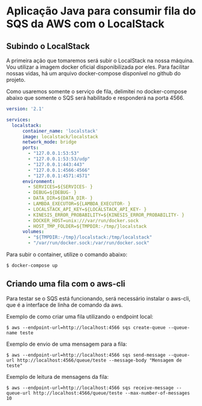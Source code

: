 # Aplicação Java para consumir fila do SQS da AWS com o LocalStack

## Subindo o LocalStack
A primeira ação que tomaremos será subir o LocalStack na nossa máquina. Vou utilizar a imagem docker oficial disponibilizada por eles. Para facilitar nossas vidas, há um arquivo docker-compose disponível no github do projeto.

Como usaremos somente o serviço de fila, delimitei no docker-compose abaixo que somente o SQS será habilitado e responderá na porta 4566.

```yaml
version: '2.1'

services:
  localstack:
      container_name: 'localstack'
      image: localstack/localstack
      network_mode: bridge
      ports:
        - "127.0.0.1:53:53"
        - "127.0.0.1:53:53/udp"
        - "127.0.0.1:443:443"
        - "127.0.0.1:4566:4566"
        - "127.0.0.1:4571:4571"
      environment:
        - SERVICES=${SERVICES- }
        - DEBUG=${DEBUG- }
        - DATA_DIR=${DATA_DIR- }
        - LAMBDA_EXECUTOR=${LAMBDA_EXECUTOR- }
        - LOCALSTACK_API_KEY=${LOCALSTACK_API_KEY- }
        - KINESIS_ERROR_PROBABILITY=${KINESIS_ERROR_PROBABILITY- }
        - DOCKER_HOST=unix:///var/run/docker.sock
        - HOST_TMP_FOLDER=${TMPDIR:-/tmp/}localstack
      volumes:
        - "${TMPDIR:-/tmp}/localstack:/tmp/localstack"
        - "/var/run/docker.sock:/var/run/docker.sock"
```

Para subir o container, utilize o comando abaixo:

```
$ docker-compose up
```

## Criando uma fila com o aws-cli
Para testar se o SQS está funcionando, será necessário instalar o aws-cli, que é a interface de linha de comando da aws.

Exemplo de como criar uma fila utilizando o endpoint local:

```
$ aws --endpoint-url=http://localhost:4566 sqs create-queue --queue-name teste
```

Exemplo de envio de uma mensagem para a fila:

```
$ aws --endpoint-url=http://localhost:4566 sqs send-message --queue-url http://localhost:4566/queue/teste --message-body "Mensagem de teste"
```

Exemplo de leitura de mensagens da fila:

```
$ aws --endpoint-url=http://localhost:4566 sqs receive-message --queue-url http://localhost:4566/queue/teste --max-number-of-messages 10
```